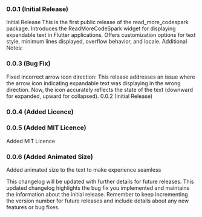 ### 0.0.1 (Initial Release)

Initial Release
This is the first public release of the read_more_codespark package.
Introduces the ReadMoreCodeSpark widget for displaying expandable text in Flutter applications.
Offers customization options for text style, minimum lines displayed, overflow behavior, and locale.
Additional Notes:

### 0.0.3 (Bug Fix)

Fixed incorrect arrow icon direction: This release addresses an issue where the arrow icon indicating expandable text was displaying in the wrong direction. Now, the icon accurately reflects the state of the text (downward for expanded, upward for collapsed).
0.0.2 (Initial Release)

### 0.0.4 (Added Licence)

### 0.0.5 (Added MIT Licence)

Added MIT Licence

### 0.0.6 (Added Animated Size)

Added animated size to the text to make experience seamless


This changelog will be updated with further details for future releases.
This updated changelog highlights the bug fix you implemented and maintains the information about the initial release. Remember to keep incrementing the version number for future releases and include details about any new features or bug fixes.

